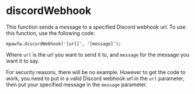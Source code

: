 # discordWebhook
This function sends a message to a specified Discord webhook url. To use this function, use the following code:

`mpawfw.discordWebhook('[url]', '[message]');`

Where `url` is the url you want to send it to, and `message` for the message you want it to say.

For security reasons, there will be no example. However to get the code to work, you need to put in a valid Discord webhook url in the `url` parameter, then put your specified message in the `message` parameter.